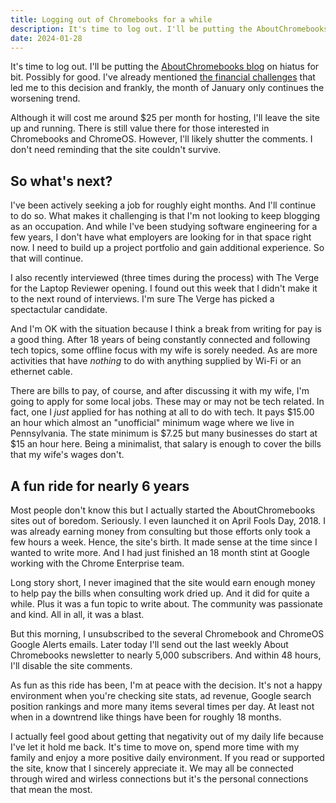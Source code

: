 ```yaml
---
title: Logging out of Chromebooks for a while
description: It's time to log out. I'll be putting the AboutChromebooks blog on hiatus for bit. Possibly for good. Here's why and what's next.
date: 2024-01-28
---
```

It's time to log out. I'll be putting the [AboutChromebooks blog](www.aboutchromebooks.com) on hiatus for bit. Possibly for good. I've already mentioned [the financial challenges](https://myconscious.stream/blog/Revenue-retrospect-5-years-of-indie-blogging/) that led me to this decision and frankly, the month of January only continues the worsening trend. 

Although it will cost me around $25 per month for hosting, I'll leave the site up and running. There is still value there for those interested in Chromebooks and ChromeOS. However, I'll likely shutter the comments. I don't need reminding that the site couldn't survive.

## So what's next?

I've been actively seeking a job for roughly eight months. And I'll continue to do so. What makes it challenging is that I'm not looking to keep blogging as an occupation. And while I've been studying software engineering for a few years, I don't have what employers are looking for in that space right now. I need to build up a project portfolio and gain additional experience. So that will continue.

I also recently interviewed (three times during the process) with The Verge for the Laptop Reviewer opening. I found out this week that I didn't make it to the next round of interviews. I'm sure The Verge has picked a spectactular candidate. 

And I'm OK with the situation because I think a break from writing for pay is a good thing. After 18 years of being constantly connected and following tech topics, some offline focus with my wife is sorely needed. As are more activities that have _nothing_ to do with anything supplied by Wi-Fi or an ethernet cable.

There are bills to pay, of course, and after discussing it with my wife, I'm going to apply for some local jobs. These may or may not be tech related. In fact, one I _just_ applied for has nothing at all to do with tech. It pays \$15.00 an hour which almost an "unofficial" minimum wage where we live in Pennsylvania. The state minimum is \$7.25 but many businesses do start at $15 an hour here. Being a minimalist, that salary is enough to cover the bills that my wife's wages don't.

## A fun ride for nearly 6 years

Most people don't know this but I actually started the AboutChromebooks sites out of boredom. Seriously. I even launched it on April Fools Day, 2018. I was already earning money from consulting but those efforts only took a few hours a week. Hence, the site's birth. It made sense at the time since I wanted to write more. And I had just finished an 18 month stint at Google working with the Chrome Enterprise team.

Long story short, I never imagined that the site would earn enough money to help pay the bills when consulting work dried up. And it did for quite a while. Plus it was a fun topic to write about. The community was passionate and kind. All in all, it was a blast.

But this morning, I unsubscribed to the several Chromebook and ChromeOS Google Alerts emails. Later today I'll send out the last weekly About Chromebooks newsletter to nearly 5,000 subscribers. And within 48 hours, I'll disable the site comments. 

As fun as this ride has been, I'm at peace with the decision. It's not a happy environment when you're checking site stats, ad revenue, Google search position rankings and more many items several times per day. At least not when in a downtrend like things have been for roughly 18 months. 

I actually feel good about getting that negativity out of my daily life because I've let it hold me back. It's time to move on, spend more time with my family and enjoy a more positive daily environment. If you read or supported the site, know that I sincerely appreciate it. We may all be connected through wired and wirless connections but it's the personal connections that mean the most.